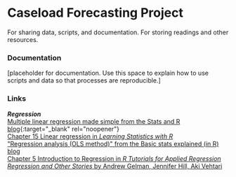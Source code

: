 # Caseload Forecasting Project
For sharing data, scripts, and documentation. For storing readings and other resources. 
### Documentation
[placeholder for documentation. Use this space to explain how to use scripts and data so that processes are reproducible.]

### Links
***Regression***
<br>
[Multiple linear regression made simple from the Stats and R blog](https://statsandr.com/blog/multiple-linear-regression-made-simple/){:target="_blank" rel="noopener"}
<br>
<a href="https://learningstatisticswithr.com/book/regression.html" target="_blank">Chapter 15 Linear regression in <em>Learning Statistics with R</em></a>
<br>
<a href="https://mgimond.github.io/Stats-in-R/regression.html" target="_blank">"Regression analysis (OLS method)" from the Basic stats explained (in R) blog</a>
<br>
<a href="https://murraylax.org/rtutorials/#introregression" target="_blank">Chapter 5 Introduction to Regression in <em>R Tutorials for Applied Regression</em></a>
<br>
<a href="https://avehtari.github.io/ROS-Examples/" target="_blank"><em>Regression and Other Stories</em> by Andrew Gelman, Jennifer Hill, Aki Vehtari</a>
<br>
